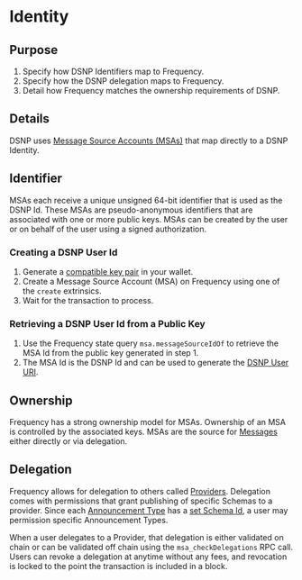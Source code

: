 # Identity

## Purpose

1. Specify how DSNP Identifiers map to Frequency.
1. Specify how the DSNP delegation maps to Frequency.
1. Detail how Frequency matches the ownership requirements of DSNP.

## Details

DSNP uses [Message Source Accounts (MSAs)](https://libertydsnp.github.io/frequency/pallet_msa/index.html) that map directly to a DSNP Identity.

## Identifier

MSAs each receive a unique unsigned 64-bit identifier that is used as the DSNP Id.
These MSAs are pseudo-anonymous identifiers that are associated with one or more public keys.
MSAs can be created by the user or on behalf of the user using a signed authorization.

### Creating a DSNP User Id

1. Generate a [compatible key pair](https://wiki.polkadot.network/docs/learn-keys) in your wallet.
1. Create a Message Source Account (MSA) on Frequency using one of the `create` extrinsics.
1. Wait for the transaction to process.

### Retrieving a DSNP User Id from a Public Key

1. Use the Frequency state query `msa.messageSourceIdOf` to retrieve the MSA Id from the public key generated in step 1.
1. The MSA Id is the DSNP Id and can be used to generate the [DSNP User URI](../DSNP/Identifiers.md#dsnp-user-uri).

## Ownership

Frequency has a strong ownership model for MSAs.
Ownership of an MSA is controlled by the associated keys.
MSAs are the source for [Messages](https://libertydsnp.github.io/frequency/pallet_messages/index.html) either directly or via delegation.

## Delegation

Frequency allows for delegation to others called [Providers](https://libertydsnp.github.io/frequency/pallet_msa/index.html).
Delegation comes with permissions that grant publishing of specific Schemas to a provider.
Since each [Announcement Type](../DSNP/Announcements.md) has a [set Schema Id](./Publishing.md), a user may permission specific Announcement Types.

When a user delegates to a Provider, that delegation is either validated on chain or can be validated off chain using the `msa_checkDelegations` RPC call.
Users can revoke a delegation at anytime without any fees, and revocation is locked to the point the transaction is included in a block.
